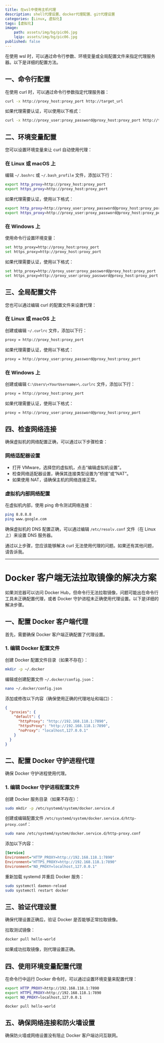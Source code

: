 ```yaml
---
title: 在wsl中使用主机代理
description: shell代理设置、docker代理配置、git代理设置
categories: [Linux, 虚拟化]
tags: [虚拟化]
image: 
    path: assets/img/bg/pic06.jpg
    lqip: assets/img/bg/pic06.jpg
published: false  
---
```


在使用 wsl 时，可以通过命令行参数、环境变量或全局配置文件来指定代理服务器。以下是详细的配置方法。

## 一、命令行配置

在使用 curl 时，可以通过命令行参数指定代理服务器：

```sh
curl -x http://proxy_host:proxy_port http://target_url
```

如果代理需要认证，可以使用以下格式：

```sh
curl -x http://proxy_user:proxy_password@proxy_host:proxy_port http://target_url
```

## 二、环境变量配置

您可以设置环境变量来让 curl 自动使用代理：

### 在 Linux 或 macOS 上

编辑 `~/.bashrc` 或 `~/.bash_profile` 文件，添加以下行：

```sh
export http_proxy=http://proxy_host:proxy_port
export https_proxy=http://proxy_host:proxy_port
```

如果代理需要认证，使用以下格式：

```sh
export http_proxy=http://proxy_user:proxy_password@proxy_host:proxy_port
export https_proxy=http://proxy_user:proxy_password@proxy_host:proxy_port
```

### 在 Windows 上

使用命令行设置环境变量：

```sh
set http_proxy=http://proxy_host:proxy_port
set https_proxy=http://proxy_host:proxy_port
```

如果代理需要认证，使用以下格式：

```sh
set http_proxy=http://proxy_user:proxy_password@proxy_host:proxy_port
set https_proxy=http://proxy_user:proxy_password@proxy_host:proxy_port
```

## 三、全局配置文件

您也可以通过编辑 curl 的配置文件来设置代理：

### 在 Linux 或 macOS 上

创建或编辑 `~/.curlrc` 文件，添加以下行：

```sh
proxy = http://proxy_host:proxy_port
```

如果代理需要认证，使用以下格式：

```sh
proxy = http://proxy_user:proxy_password@proxy_host:proxy_port
```

### 在 Windows 上

创建或编辑 `C:\Users\<YourUsername>\.curlrc` 文件，添加以下行：

```sh
proxy = http://proxy_host:proxy_port
```

如果代理需要认证，使用以下格式：

```sh
proxy = http://proxy_user:proxy_password@proxy_host:proxy_port
```

## 四、检查网络连接

确保虚拟机的网络配置正确，可以通过以下步骤检查：

### 网络适配器设置

- 打开 VMware，选择您的虚拟机，点击“编辑虚拟机设置”。
- 检查网络适配器设置，确保其连接类型设置为“桥接”或“NAT”。
- 如果使用 NAT，请确保主机的网络连接正常。

### 虚拟机内部网络配置

在虚拟机内部，使用 ping 命令测试网络连接：

```sh
ping 8.8.8.8
ping www.google.com
```

确保虚拟机的 DNS 配置正确，可以通过编辑 `/etc/resolv.conf` 文件（在 Linux 上）来设置 DNS 服务器。

通过以上步骤，您应该能够解决 curl 无法使用代理的问题。如果还有其他问题，请告诉我。

---

# Docker 客户端无法拉取镜像的解决方案

如果浏览器可以访问 Docker Hub，但命令行无法拉取镜像，问题可能出在命令行工具未正确配置代理，或者 Docker 守护进程未正确使用代理设置。以下是详细的解决步骤。

## 一、配置 Docker 客户端代理

首先，需要确保 Docker 客户端正确配置了代理设置。

### 1. 编辑 Docker 配置文件

创建 Docker 配置文件目录（如果不存在）：

```sh
mkdir -p ~/.docker
```

编辑或创建配置文件 `~/.docker/config.json`：

```sh
nano ~/.docker/config.json
```

添加或修改以下内容（确保使用正确的代理地址和端口）：

```json
{
  "proxies": {
    "default": {
      "httpProxy": "http://192.168.118.1:7890",
      "httpsProxy": "http://192.168.118.1:7890",
      "noProxy": "localhost,127.0.0.1"
    }
  }
}
```

## 二、配置 Docker 守护进程代理

确保 Docker 守护进程使用代理。

### 1. 编辑 Docker 守护进程配置文件

创建 Docker 服务目录（如果不存在）：

```sh
sudo mkdir -p /etc/systemd/system/docker.service.d
```

创建或编辑配置文件 `/etc/systemd/system/docker.service.d/http-proxy.conf`：

```sh
sudo nano /etc/systemd/system/docker.service.d/http-proxy.conf
```

添加以下内容：

```ini
[Service]
Environment="HTTP_PROXY=http://192.168.118.1:7890"
Environment="HTTPS_PROXY=http://192.168.118.1:7890"
Environment="NO_PROXY=localhost,127.0.0.1"
```

重新加载 systemd 并重启 Docker 服务：

```sh
sudo systemctl daemon-reload
sudo systemctl restart docker
```

## 三、验证代理设置

确保代理设置正确后，验证 Docker 是否能够正常拉取镜像。

拉取测试镜像：

```sh
docker pull hello-world
```

如果成功拉取镜像，则代理设置正确。

## 四、使用环境变量配置代理

在命令行中运行 Docker 命令时，可以通过设置环境变量来配置代理：

```sh
export HTTP_PROXY=http://192.168.118.1:7890
export HTTPS_PROXY=http://192.168.118.1:7890
export NO_PROXY=localhost,127.0.0.1

docker pull hello-world
```

## 五、确保网络连接和防火墙设置

确保防火墙或网络设置没有阻止 Docker 客户端访问互联网。

